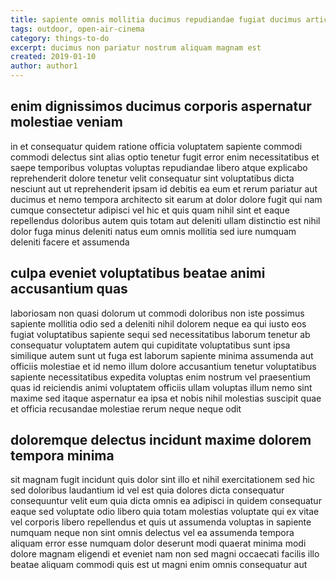```yaml
---
title: sapiente omnis mollitia ducimus repudiandae fugiat ducimus article 6713
tags: outdoor, open-air-cinema
category: things-to-do
excerpt: ducimus non pariatur nostrum aliquam magnam est
created: 2019-01-10
author: author1
---
```


## enim dignissimos ducimus corporis aspernatur molestiae veniam

in et consequatur quidem ratione officia voluptatem sapiente commodi commodi delectus sint alias optio tenetur fugit error enim necessitatibus et saepe temporibus voluptas voluptas repudiandae libero atque explicabo reprehenderit dolore tenetur velit consequatur sint voluptatibus dicta nesciunt aut ut reprehenderit ipsam id debitis ea eum et rerum pariatur aut ducimus et nemo tempora architecto sit earum at dolor dolore fugit qui nam cumque consectetur adipisci vel hic et quis quam nihil sint et eaque repellendus doloribus autem quis totam aut deleniti ullam distinctio est nihil dolor fuga minus deleniti natus eum omnis mollitia sed iure numquam deleniti facere et assumenda

## culpa eveniet voluptatibus beatae animi accusantium quas

laboriosam non quasi dolorum ut commodi doloribus non iste possimus sapiente mollitia odio sed a deleniti nihil dolorem neque ea qui iusto eos fugiat voluptatibus sapiente sequi sed necessitatibus laborum tenetur ab consequatur voluptatem autem qui cupiditate voluptatibus sunt ipsa similique autem sunt ut fuga est laborum sapiente minima assumenda aut officiis molestiae et id nemo illum dolore accusantium tenetur voluptatibus sapiente necessitatibus expedita voluptas enim nostrum vel praesentium quas id reiciendis animi voluptatem officiis ullam voluptas illum nemo sint maxime sed itaque aspernatur ea ipsa et nobis nihil molestias suscipit quae et officia recusandae molestiae rerum neque neque odit

## doloremque delectus incidunt maxime dolorem tempora minima

sit magnam fugit incidunt quis dolor sint illo et nihil exercitationem sed hic sed doloribus laudantium id vel est quia dolores dicta consequatur consequuntur velit eum quia dicta omnis ea adipisci in quidem consequatur eaque sed voluptate odio libero quia totam molestias voluptate qui ex vitae vel corporis libero repellendus et quis ut assumenda voluptas in sapiente numquam neque non sint omnis delectus vel ea assumenda tempora aliquam error esse numquam dolor deserunt modi quaerat minima modi dolore magnam eligendi et eveniet nam non sed magni occaecati facilis illo beatae aliquam commodi quis est ut magni enim omnis consequatur aut
